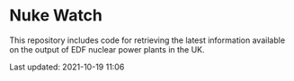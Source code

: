 # Nuke Watch

This repository includes code for retrieving the latest information available on the output of EDF nuclear power plants in the UK.

Last updated: 2021-10-19 11:06